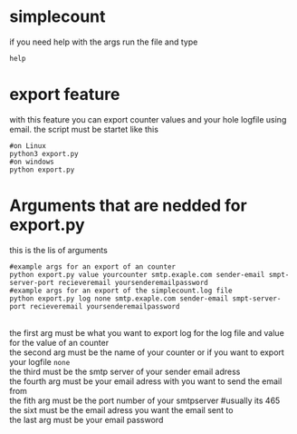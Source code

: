 # simplecount
if you need help with the args run the file and type
```
help
```
# export feature
with this feature you can export counter values and your hole logfile using email.
the script must be startet like this
```
#on Linux
python3 export.py
#on windows
python export.py
```
# Arguments that are nedded for export.py

this is the lis of arguments
```
#example args for an export of an counter
python export.py value yourcounter smtp.exaple.com sender-email smpt-server-port recieveremail yoursenderemailpassword
#example args for an export of the simplecount.log file
python export.py log none smtp.exaple.com sender-email smpt-server-port recieveremail yoursenderemailpassword
```
\
the first arg must be what you want to export log for the log file and value for the value of an counter\
the second arg must be the name of your counter or if you want to export your logfile ```none```\
the third must be the smtp server of your sender email adress\
the fourth arg must be your email adress with you want to send the email from\
the fith arg must be the port number of your smtpserver  #usually its 465\
the sixt must be the email adress you want the email sent to\
the last arg must be your email password
